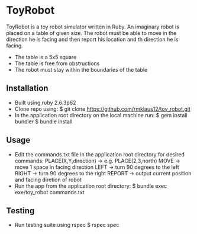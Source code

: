 # ToyRobot
ToyRobot is a toy robot simulator written in Ruby. An imaginary robot is placed on a table of given size. The robot must be able to move in the direction he is facing and then report his location and th direction he is facing. 
  - The table is a 5x5 square
  - The table is free from obstructions
  - The robot must stay within the boundaries of the table

## Installation
- Built using ruby 2.6.3p62
- Clone repo using:
  $ git clone https://github.com/rmklaus12/toy_robot.git
- In the application root directory on the local machine run:
  $ gem install bundler
  $ bundle install

## Usage
- Edit the commands.txt file in the application root directory for desired commands:
  PLACE(X,Y,direction) -> e.g. PLACE(2,3,north)
  MOVE -> move 1 space in facing direction
  LEFT -> turn 90 degrees to the left
  RIGHT -> turn 90 degrees to the right
  REPORT -> output current position and facing diretion of robot
- Run the app from the application root directory:
  $ bundle exec exe/toy_robot commands.txt

## Testing
- Run testing suite using rspec
  $ rspec spec
